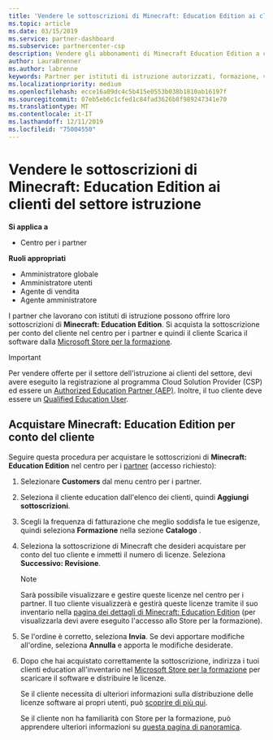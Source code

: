 ```yaml
---
title: 'Vendere le sottoscrizioni di Minecraft: Education Edition ai clienti del settore istruzione'
ms.topic: article
ms.date: 03/15/2019
ms.service: partner-dashboard
ms.subservice: partnercenter-csp
description: Vendere gli abbonamenti di Minecraft Education Edition a clienti qualificati che possono quindi scaricarli da Microsoft Education Store.
author: LauraBrenner
ms.author: labrenne
keywords: Partner per istituti di istruzione autorizzati, formazione, vendite a Education, scuole
ms.localizationpriority: medium
ms.openlocfilehash: ecce16a09dc4c5b415e0553b038b1810ab16197f
ms.sourcegitcommit: 07eb5eb6c1cfed1c84fad3626b8f989247341e70
ms.translationtype: MT
ms.contentlocale: it-IT
ms.lasthandoff: 12/11/2019
ms.locfileid: "75004550"
---
```

# <a name="sell-minecraft-education-edition-subscriptions-to-education-customers"></a>Vendere le sottoscrizioni di Minecraft: Education Edition ai clienti del settore istruzione

**Si applica a**

-  Centro per i partner

**Ruoli appropriati**
-   Amministratore globale
-   Amministratore utenti
-   Agente di vendita
-   Agente amministratore

I partner che lavorano con istituti di istruzione possono offrire loro sottoscrizioni di **Minecraft: Education Edition**. Si acquista la sottoscrizione per conto del cliente nel centro per i partner e quindi il cliente Scarica il software dalla [Microsoft Store per la formazione](https://educationstore.microsoft.com). 

>[!IMPORTANT]
>Per vendere offerte per il settore dell'istruzione ai clienti del settore, devi avere eseguito la registrazione al programma Cloud Solution Provider (CSP) ed essere un [Authorized Education Partner (AEP)](https://www.mepn.com). Inoltre, il tuo cliente deve essere un [Qualified Education User](https://www.microsoftvolumelicensing.com/DocumentSearch.aspx?Mode=3&DocumentTypeId=7).  

 
## <a name="buy-minecraft-education-edition-on-behalf-of-your-customer"></a>Acquistare **Minecraft: Education Edition** per conto del cliente

Seguire questa procedura per acquistare le sottoscrizioni di **Minecraft: Education Edition** nel centro per i [partner](https://partnercenter.microsoft.com/pcv/dashboard/overview
) (accesso richiesto):

  1.  Selezionare **Customers** dal menu centro per i partner.
  
  2.  Seleziona il cliente education dall'elenco dei clienti, quindi **Aggiungi sottoscrizioni**.
  
  3.  Scegli la frequenza di fatturazione che meglio soddisfa le tue esigenze, quindi seleziona **Formazione** nella sezione **Catalogo** .

  4.  Seleziona la sottoscrizione di Minecraft che desideri acquistare per conto del tuo cliente e immetti il numero di licenze. Seleziona **Successivo: Revisione**.

      >[!NOTE]
      >Sarà possibile visualizzare e gestire queste licenze nel centro per i partner. Il tuo cliente visualizzerà e gestirà queste licenze tramite il suo inventario nella [pagina dei dettagli di Minecraft: Education Edition](https://educationstore.microsoft.com/store/details/minecraft-education-edition/9nblggh4r2r6) (per visualizzarla devi avere eseguito l'accesso allo Store per la formazione). 

  5.  Se l'ordine è corretto, seleziona **Invia**. Se devi apportare modifiche all'ordine, seleziona **Annulla** e apporta le modifiche desiderate.   

  6.  Dopo che hai acquistato correttamente la sottoscrizione, indirizza i tuoi clienti education all'inventario nel [Microsoft Store per la formazione](https://educationstore.microsoft.com) per scaricare il software e distribuire le licenze.

      Se il cliente necessita di ulteriori informazioni sulla distribuzione delle licenze software ai propri utenti, può [scoprire di più qui](https://docs.microsoft.com/education/windows/school-get-minecraft#distribute-minecraft).  
  
      Se il cliente non ha familiarità con Store per la formazione, può apprendere ulteriori informazioni su [questa pagina di panoramica](https://docs.microsoft.com/microsoft-store/windows-store-for-business-overview).  

      

